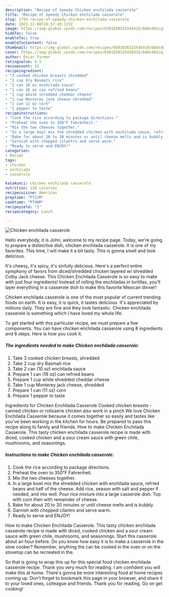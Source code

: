 ```yaml
---
description: "Recipe of Speedy Chicken enchilada casserole"
title: "Recipe of Speedy Chicken enchilada casserole"
slug: 1793-recipe-of-speedy-chicken-enchilada-casserole
date: 2021-12-08T20:57:49.115Z
image: https://img-global.cpcdn.com/recipes/6501830325436416/680x482cq70/chicken-enchilada-casserole-recipe-main-photo.jpg
hideToc: false
enableToc: true
enableTocContent: false
thumbnail: https://img-global.cpcdn.com/recipes/6501830325436416/680x482cq70/chicken-enchilada-casserole-recipe-main-photo.jpg
cover: https://img-global.cpcdn.com/recipes/6501830325436416/680x482cq70/chicken-enchilada-casserole-recipe-main-photo.jpg
author: Oscar Farmer
ratingvalue: 4.5
reviewcount: 15
recipeingredient:
- "3 cooked chicken breasts shredded"
- "2 cup dry Basmati rice"
- "2 can 10 oz enchilada sauce"
- "1 can 16 oz can refried beans"
- "1 cup white shredded cheddar cheese"
- "1 cup Monterey jack cheese shredded"
- "1 can 11 oz corn"
- "1 pepper to taste"
recipeinstructions:
- "Cook the rice according to package directions."
- "Preheat the oven to 350°F Fahrenheit."
- "Mix the two cheeses together."
- "In a large bowl mix the shredded chicken with enchilada sauce, refried beans and half of the cheese. Add rice, season with salt and pepper if needed, and mix well. Pour rice mixture into a large casserole dish. Top with corn then with remainder of cheese."
- "Bake for about 20 to 30 minutes or until cheese melts and is bubbly."
- "Garnish with chopped cilantro and serve warm."
- "Ready to serve and ENJOY!"
categories:
- Recipe
tags:
- chicken
- enchilada
- casserole

katakunci: chicken enchilada casserole 
nutrition: 120 calories
recipecuisine: American
preptime: "PT22M"
cooktime: "PT40M"
recipeyield: "1"
recipecategory: Lunch

---
```



![Chicken enchilada casserole](https://img-global.cpcdn.com/recipes/6501830325436416/680x482cq70/chicken-enchilada-casserole-recipe-main-photo.jpg)

Hello everybody, it is John, welcome to my recipe page. Today, we're going to prepare a distinctive dish, chicken enchilada casserole. It is one of my favorites. This time, I will make it a bit tasty. This is gonna smell and look delicious.

It&#39;s cheesy, it&#39;s spicy, it&#39;s sinfully delicious. Here&#39;s a perfect entire symphony of favors from diced/shredded chicken layered w/ shredded Colby Jack cheese. This Chicken Enchilada Casserole is so easy to make with just four ingredients! Instead of rolling the enchiladas in tortillas, you&#39;ll layer everything in a casserole dish to make this favorite Mexican dinner!

Chicken enchilada casserole is one of the most popular of current trending foods on earth. It is easy, it is quick, it tastes delicious. It's appreciated by millions daily. They are fine and they look fantastic. Chicken enchilada casserole is something which I have loved my whole life.


To get started with this particular recipe, we must prepare a few components. You can have chicken enchilada casserole using 8 ingredients and 6 steps. Here is how you cook it.

<!--inarticleads1-->

##### The ingredients needed to make Chicken enchilada casserole:

1. Take 3 cooked chicken breasts, shredded
1. Take 2 cup dry Basmati rice
1. Take 2 can (10 oz) enchilada sauce
1. Prepare 1 can (16 oz) can refried beans
1. Prepare 1 cup white shredded cheddar cheese
1. Take 1 cup Monterey jack cheese, shredded
1. Prepare 1 can (11 oz) corn
1. Prepare 1 pepper to taste


Ingredients for Chicken Enchilada Casserole Cooked chicken breasts - canned chicken or rotisserie chicken also work in a pinch We love Chicken Enchilada Casserole because it comes together so easily and tastes like you&#39;ve been working in the kitchen for hours. Be prepared to pass this recipe along to family and friends. How to make Chicken Enchilada Casserole. This tasty chicken enchilada casserole recipe is made with diced, cooked chicken and a sour cream sauce with green chile, mushrooms, and seasonings. 

<!--inarticleads2-->

##### Instructions to make Chicken enchilada casserole:

1. Cook the rice according to package directions.
1. Preheat the oven to 350°F Fahrenheit.
1. Mix the two cheeses together.
1. In a large bowl mix the shredded chicken with enchilada sauce, refried beans and half of the cheese. Add rice, season with salt and pepper if needed, and mix well. Pour rice mixture into a large casserole dish. Top with corn then with remainder of cheese.
1. Bake for about 20 to 30 minutes or until cheese melts and is bubbly.
1. Garnish with chopped cilantro and serve warm.
1. Ready to serve and ENJOY!

How to make Chicken Enchilada Casserole. This tasty chicken enchilada casserole recipe is made with diced, cooked chicken and a sour cream sauce with green chile, mushrooms, and seasonings. Start this casserole about an hour before. Do you know how easy it is to make a casserole in the slow cooker? Remember, anything the can be cooked in the oven or on the stovetop can be recreated in the. 

So that is going to wrap this up for this special food chicken enchilada casserole recipe. Thank you very much for reading. I am confident you will make this at home. There's gonna be more interesting food at home recipes coming up. Don't forget to bookmark this page in your browser, and share it to your loved ones, colleague and friends. Thank you for reading. Go on get cooking!
